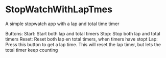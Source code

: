 # StopWatchWithLapTmes
A simple stopwatch app with a lap and total time timer

Buttons:
Start: Start both lap and total timers
Stop: Stop both lap and total timers
Reset: Reset both lap en total timers, when timers have stopt
Lap: Press this button to get a lap time. This will reset the lap timer, but lets the total timer keep counting
